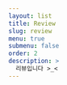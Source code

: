 ```yaml
---
layout: list
title: Review
slug: review
menu: true
submenu: false
order: 2
description: >
  리뷰입니다 >_<
---
```

